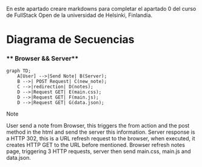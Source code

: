 En este apartado creare markdowns para completar el apartado 0 del curso de FullStack Open de la universidad de Helsinki, Finlandia.

# Diagrama de Secuencias
 ### ** Browser && Server**

```mermaid
graph TD;
    A[User] -->|Send Note| B(Server);
    B -->| POST Request| C(new_note);
    C -->|redirection| D(notes);
    D -->|Request GET| E(main.css);
    D -->|Request GET| F(main.js);
    D -->|Request GET| G(data.json);

```
> [!NOTE]
> User send a note from Browser, this triggers the from action and the post method in the html and send the server this information.
>Server response is a HTTP 302, this is a URL refresh request to the browser, when executed, it creates HTTP GET to the URL before mentioned.
>Browser refresh notes page, triggering 3 HTTP requests, server then send main.css, main.js and data.json.
